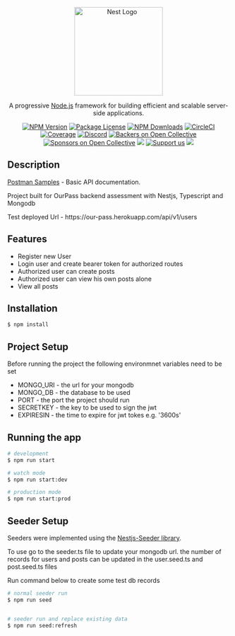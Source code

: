 <p align="center">
  <a href="http://nestjs.com/" target="blank"><img src="https://nestjs.com/img/logo-small.svg" width="200" alt="Nest Logo" /></a>
</p>

[circleci-image]: https://img.shields.io/circleci/build/github/nestjs/nest/master?token=abc123def456
[circleci-url]: https://circleci.com/gh/nestjs/nest

  <p align="center">A progressive <a href="http://nodejs.org" target="_blank">Node.js</a> framework for building efficient and scalable server-side applications.</p>
    <p align="center">
<a href="https://www.npmjs.com/~nestjscore" target="_blank"><img src="https://img.shields.io/npm/v/@nestjs/core.svg" alt="NPM Version" /></a>
<a href="https://www.npmjs.com/~nestjscore" target="_blank"><img src="https://img.shields.io/npm/l/@nestjs/core.svg" alt="Package License" /></a>
<a href="https://www.npmjs.com/~nestjscore" target="_blank"><img src="https://img.shields.io/npm/dm/@nestjs/common.svg" alt="NPM Downloads" /></a>
<a href="https://circleci.com/gh/nestjs/nest" target="_blank"><img src="https://img.shields.io/circleci/build/github/nestjs/nest/master" alt="CircleCI" /></a>
<a href="https://coveralls.io/github/nestjs/nest?branch=master" target="_blank"><img src="https://coveralls.io/repos/github/nestjs/nest/badge.svg?branch=master#9" alt="Coverage" /></a>
<a href="https://discord.gg/G7Qnnhy" target="_blank"><img src="https://img.shields.io/badge/discord-online-brightgreen.svg" alt="Discord"/></a>
<a href="https://opencollective.com/nest#backer" target="_blank"><img src="https://opencollective.com/nest/backers/badge.svg" alt="Backers on Open Collective" /></a>
<a href="https://opencollective.com/nest#sponsor" target="_blank"><img src="https://opencollective.com/nest/sponsors/badge.svg" alt="Sponsors on Open Collective" /></a>
  <a href="https://paypal.me/kamilmysliwiec" target="_blank"><img src="https://img.shields.io/badge/Donate-PayPal-ff3f59.svg"/></a>
    <a href="https://opencollective.com/nest#sponsor"  target="_blank"><img src="https://img.shields.io/badge/Support%20us-Open%20Collective-41B883.svg" alt="Support us"></a>
  <a href="https://twitter.com/nestframework" target="_blank"><img src="https://img.shields.io/twitter/follow/nestframework.svg?style=social&label=Follow"></a>
</p>
  <!--[![Backers on Open Collective](https://opencollective.com/nest/backers/badge.svg)](https://opencollective.com/nest#backer)
  [![Sponsors on Open Collective](https://opencollective.com/nest/sponsors/badge.svg)](https://opencollective.com/nest#sponsor)-->

## Description

[Postman Samples](https://www.getpostman.com/collections/12a6f9312ccf970a41cc) - Basic API documentation.
<p>Project built for OurPass backend assessment with Nestjs, Typescript and Mongodb</p>
<p>Test deployed Url - https://our-pass.herokuapp.com/api/v1/users</p>

## Features

- Register new User
- Login user and create bearer token for authorized routes
- Authorized user can create posts
- Authorized user can view his own posts alone
- View all posts


## Installation

```bash
$ npm install
```

## Project Setup

Before running the project the following environmnet variables need to be set

- MONGO_URI - the url for your mongodb
- MONGO_DB - the database to be used
- PORT - the port the project should run 
- SECRETKEY - the key to be used to sign the jwt
- EXPIRESIN - the time to expire for jwt tokes e.g. '3600s'

## Running the app

```bash
# development
$ npm run start

# watch mode
$ npm run start:dev

# production mode
$ npm run start:prod
```

## Seeder Setup

Seeders were implemented using the [Nestjs-Seeder library](https://github.com/edwardanthony/nestjs-seeder).
<p>To use go to the seeder.ts file to update your mongodb url. the number of records for users and posts can be updated in the user.seed.ts and post.seed.ts files</p>
<p>Run command below to create some test db records</p>

```bash
# normal seeder run
$ npm run seed


# seeder run and replace existing data
$ npm run seed:refresh
```

